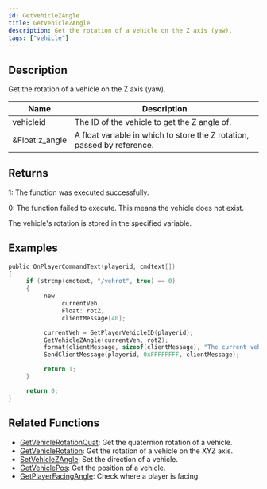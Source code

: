 ```yaml
---
id: GetVehicleZAngle
title: GetVehicleZAngle
description: Get the rotation of a vehicle on the Z axis (yaw).
tags: ["vehicle"]
---
```


## Description

Get the rotation of a vehicle on the Z axis (yaw).

| Name           | Description                                                             |
| -------------- | ----------------------------------------------------------------------- |
| vehicleid      | The ID of the vehicle to get the Z angle of.                            |
| &Float:z_angle | A float variable in which to store the Z rotation, passed by reference. |

## Returns

1: The function was executed successfully.

0: The function failed to execute. This means the vehicle does not exist.

The vehicle's rotation is stored in the specified variable.

## Examples

```c
public OnPlayerCommandText(playerid, cmdtext[])
{
     if (strcmp(cmdtext, "/vehrot", true) == 0)
     {
          new
               currentVeh,
               Float: rotZ,
               clientMessage[40];

          currentVeh = GetPlayerVehicleID(playerid);
          GetVehicleZAngle(currentVeh, rotZ);
          format(clientMessage, sizeof(clientMessage), "The current vehicle rotation is: %.0f", rotZ);
          SendClientMessage(playerid, 0xFFFFFFFF, clientMessage);

          return 1;
     }

     return 0;
}
```

## Related Functions

- [GetVehicleRotationQuat](GetVehicleRotationQuat.md): Get the quaternion rotation of a vehicle.
- [GetVehicleRotation](GetVehicleRotation.md): Get the rotation of a vehicle on the XYZ axis.
- [SetVehicleZAngle](SetVehicleZAngle.md): Set the direction of a vehicle.
- [GetVehiclePos](GetVehiclePos.md): Get the position of a vehicle.
- [GetPlayerFacingAngle](GetPlayerFacingAngle.md): Check where a player is facing.
